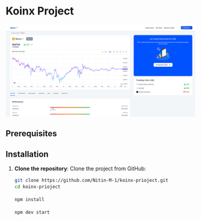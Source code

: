 # Koinx Project
![Project Overview](https://raw.githubusercontent.com/Nitin-M-1/koinx-project/refs/heads/master/public/image.png)

## Prerequisites

## Installation

1. **Clone the repository**:
   Clone the project from GitHub:
   ```bash
   git clone https://github.com/Nitin-M-1/koinx-prioject.git
   cd koinx-prioject

   npm install
  
   npm dev start

